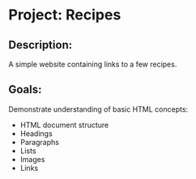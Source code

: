 # Project: Recipes 

## Description:
A simple website containing links to a few recipes.

## Goals:
Demonstrate understanding of basic HTML concepts:
- HTML document structure
- Headings
- Paragraphs
- Lists
- Images
- Links